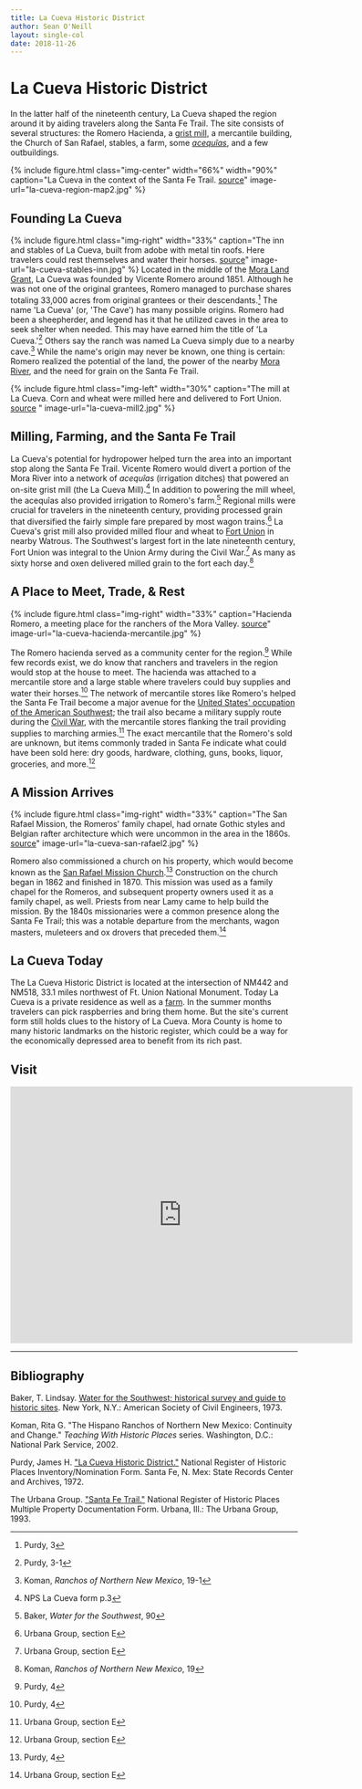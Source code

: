 ```yaml
---
title: La Cueva Historic District
author: Sean O'Neill
layout: single-col
date: 2018-11-26
---
```


# La Cueva Historic District


In the latter half of the nineteenth century, La Cueva shaped the region around it by aiding travelers along the Santa Fe Trail. The site consists of several structures: the Romero Hacienda, a [grist mill](https://en.wikipedia.org/wiki/Gristmill), a mercantile building, the Church of San Rafael, stables, a farm, some [*acequîas*](http://www.nmacequiacommission.state.nm.us/Publications/kfrancis_harvard_proposal04.pdf), and a few outbuildings.

{% include figure.html
  class="img-center"
  width="66%"
  width="90%"
  caption="La Cueva in the context of the Santa Fe Trail. [source](https://www.nps.gov/safe/planyourvisit/maps.htm)"
  image-url="la-cueva-region-map2.jpg"
%}


## Founding La Cueva
{% include figure.html
  class="img-right"
  width="33%"
  caption="The inn and stables of La Cueva, built from adobe with metal tin roofs.  Here travelers could rest themselves and water their horses. [source](https://goo.gl/maps/L9xHUPzSBQR2)"
  image-url="la-cueva-stables-inn.jpg"
%}
Located in the middle of the [Mora Land Grant](https://en.wikipedia.org/wiki/Land_grants_in_New_Mexico), La Cueva was founded by Vicente Romero around 1851. Although he was not one of the original grantees, Romero managed to purchase shares totaling 33,000 acres from original grantees or their descendants.[^NPS-Form] The name 'La Cueva' (or, 'The Cave') has many possible origins.  Romero had been a sheepherder, and legend has it that he utilized caves in the area to seek shelter when needed.  This may have earned him the title of 'La Cueva.'[^NPS-Form-2]  Others say the ranch was named La Cueva simply due to a nearby cave.[^ranchos1] While the name's origin may never be known, one thing is certain: Romero realized the potential of the land, the power of the nearby [Mora River](https://en.wikipedia.org/wiki/Mora_River), and the need for grain on the Santa Fe Trail.

[^NPS-Form]: Purdy, 3

[^NPS-Form-2]: Purdy, 3-1

[^ranchos1]: Koman, _Ranchos of Northern New Mexico_, 19-1


{% include figure.html
  class="img-left"
  width="30%"
  caption="The mill at La Cueva. Corn and wheat were milled here and delivered to Fort Union. [source](https://commons.wikimedia.org/wiki/File:Mill_at_La_Cueva_NM.jpg) "
  image-url="la-cueva-mill2.jpg"
%}

## Milling, Farming, and the Santa Fe Trail

La Cueva's potential for hydropower helped turn the area into an important stop along the Santa Fe Trail. Vicente Romero would divert a portion of the Mora River into a network of _acequîas_ (irrigation ditches) that powered an on-site grist mill (the La Cueva Mill).[^NPS-lchd-3] In addition to powering the mill wheel, the acequîas also provided irrigation to Romero's farm.[^Water-1]  Regional mills were crucial for travelers in the nineteenth century, providing processed grain that diversified the fairly simple fare prepared by most wagon trains.[^NPS-SFT-1]  La Cueva's grist mill also provided milled flour and wheat to [Fort Union](https://www.nps.gov/foun/index.htm) in nearby Watrous.  The Southwest's largest fort in the late nineteenth century, Fort Union was integral to the Union Army during the Civil War.[^NPS-SFT-2] As many as sixty horse and oxen delivered milled grain to the fort each day.[^Ranchos-1]

[^NPS-lchd-3]: NPS La Cueva form p.3

[^Water-1]: Baker, _Water for the Southwest_, 90

[^NPS-SFT-1]: Urbana Group, section E

[^NPS-SFT-2]: Urbana Group, section E

[^Ranchos-1]: Koman, _Ranchos of Northern New Mexico_, 19

## A Place to Meet, Trade, & Rest

{% include figure.html
  class="img-right"
  width="33%"
  caption="Hacienda Romero, a meeting place for the ranchers of the Mora Valley. [source](https://goo.gl/maps/xTKt66UbKZU2)"
  image-url="la-cueva-hacienda-mercantile.jpg"
%}


The Romero hacienda served as a community center for the region.[^NPS-LCHD-5]  While few records exist, we do know that ranchers and travelers in the region would stop at the house to meet. The hacienda was attached to a mercantile store and a large stable where travelers could buy supplies and water their horses.[^NPS-LCHD-6] The network of mercantile stores like Romero's helped the Santa Fe Trail become a major avenue for the [United States' occupation of the American Southwest](https://www.politico.com/story/2007/08/us-annexes-new-mexico-on-aug-22-1846-005459); the trail also became a military supply route during the [Civil War](https://en.wikipedia.org/wiki/American_civil_war), with the mercantile stores flanking the trail providing supplies to marching armies.[^NPS-SFT-3] The exact mercantile that the Romero's sold are unknown, but items commonly traded in Santa Fe indicate what could have been sold here: dry goods, hardware, clothing, guns, books, liquor, groceries, and more.[^NPS-SFT-4]

[^NPS-LCHD-5]: Purdy, 4

[^NPS-LCHD-6]: Purdy, 4

[^NPS-SFT-3]: Urbana Group, section E

[^NPS-SFT-4]: Urbana Group, section E

## A Mission Arrives
{% include figure.html
  class="img-right"
  width="33%"
  caption="The San Rafael Mission, the Romeros' family chapel, had ornate Gothic styles and Belgian rafter architecture which were uncommon in the area in the 1860s. [source](https://www.flickr.com/photos/auvet/4725613711/in/photostream/)"
  image-url="la-cueva-san-rafael2.jpg"
%}


Romero also commissioned a church on his property, which would become known as the [San Rafael Mission Church](https://www.cstones.org/current-projects/2018/3/8/san-rafael-church-la-cueva-new-mexico).[^NPS-LCHD-7]  Construction on the church began in 1862 and finished in 1870.  This mission was used as a family chapel for the Romeros, and subsequent property owners used it as a family chapel, as well. Priests from near Lamy came to help build the mission.  By the 1840s missionaries were a common presence along the Santa Fe Trail; this was a notable departure from the merchants, wagon masters, muleteers and ox drovers that preceded them.[^NPS-SFT-5]

[^NPS-LCHD-7]: Purdy, 4

[^NPS-SFT-5]: Urbana Group, section E

## La Cueva Today
The La Cueva Historic District is located at the intersection of NM442 and NM518, 33.1 miles northwest of Ft. Union National Monument. Today La Cueva is a private residence as well as a [farm](https://www.lacuevafarm.com/).  In the summer months travelers can pick raspberries and bring them home.  But the site's current form still holds clues to the history of La Cueva. Mora County is home to many historic landmarks on the historic register, which could be a way for the economically depressed area to benefit from its rich past.

## Visit
<iframe src="https://www.google.com/maps/embed?pb=!1m18!1m12!1m3!1d9136.533004941797!2d-105.25550118652758!3d35.940799449544464!2m3!1f0!2f0!3f0!3m2!1i1024!2i768!4f13.1!3m3!1m2!1s0x871992ee53938995%3A0x53d6d9ce3bed58fc!2sLa+Cueva%2C+NM+87736!5e0!3m2!1sen!2sus!4v1544478774477" width="600" height="450" frameborder="0" style="border:0" allowfullscreen></iframe>


***

## Bibliography

Baker, T. Lindsay. [Water for the Southwest; historical survey and guide to historic sites](http://archive.org/details/waterforsouthwes00bake). New York, N.Y.: American Society of Civil Engineers, 1973.

Koman, Rita G. "The Hispano Ranchos of Northern New Mexico: Continuity and Change." _Teaching With Historic Places_ series. Washington, D.C.: National Park Service, 2002.

Purdy, James H. ["La Cueva Historic District."](https://npgallery.nps.gov/AssetDetail/NRIS/73001144) National Register of Historic Places Inventory/Nomination Form. Santa Fe, N. Mex: State Records Center and Archives, 1972.

The Urbana Group. ["Santa Fe Trail."](https://dnr.mo.gov/shpo/nps-nr) National Register of Historic Places Multiple Property Documentation Form. Urbana, Ill.: The Urbana Group, 1993.
